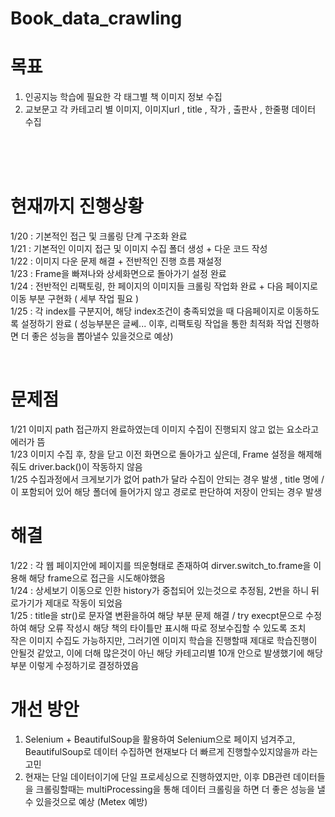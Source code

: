 # Book_data_crawling

# 목표
1. 인공지능 학습에 필요한 각 태그별 책 이미지 정보 수집 <br> 
2. 교보문고 각 카테고리 별 이미지, 이미지url , title , 작가 , 출판사 , 한줄평 데이터 수집 <br> 
<br>
<br>
<br>

# 현재까지 진행상황 

1/20 : 기본적인 접근 및 크롤링 단계 구조화 완료 
<br>
1/21 : 기본적인 이미지 접근 및 이미지 수집 폴더 생성 + 다운 코드 작성 
<br> 
1/22 : 이미지 다운 문제 해결 + 전반적인 진행 흐름 재설정 
<br> 
1/23 : Frame을 빠져나와 상세화면으로 돌아가기 설정 완료 
<br>
1/24 : 전반적인 리팩토링, 한 페이지의 이미지들 크롤링 작업화 완료 + 다음 페이지로 이동 부분 구현화 ( 세부 작업 필요 ) 
<br>
1/25 : 각 index를 구분지어, 해당 index조건이 충족되었을 때 다음페이지로 이동하도록 설정하기 완료 ( 성능부분은 글쎄... 이후, 리팩토링 작업을 통한 최적화 작업 진행하면 더 좋은 성능을 뽑아낼수 있을것으로 예상) 

<br>

# 문제점 
1/21 이미지 path 접근까지 완료하였는데 이미지 수집이 진행되지 않고 없는 요소라고 에러가 뜸 
<br> 
1/23 이미지 수집 후, 창을 닫고 이전 화면으로 돌아가고 싶은데, Frame 설정을 해제해 줘도 driver.back()이 작동하지 않음  <br>
1/25 수집과정에서 크게보기가 없어 path가 달라 수집이 안되는 경우 발생 , title 명에 / 이 포함되어 있어 해당 폴더에 들어가지 않고 경로로 판단하여 저장이 안되는 경우 발생 
<br>
# 해결
1/22 : 각 웹 페이지안에 페이지를 띄운형태로 존재하여 dirver.switch_to.frame을 이용해 해당 frame으로 접근을 시도해야했음 
<br>
1/24 : 상세보기 이동으로 인한 history가 중첩되어 있는것으로 추정됨, 2번을 하니 뒤로가기가 제대로 작동이 되었음 
<br>
1/25 : title을 str()로 문자열 변환을하여 해당 부분 문제 해결 / try execpt문으로 수정하여 해당 오류 작성시 해당 책의 타이틀만 표시해 따로 정보수집할 수 있도록 조치 <br> 
작은 이미지 수집도 가능하지만, 그러기엔 이미지 학습을 진행할때 제대로 학습진행이 안될것 같았고, 이에 더해 많은것이 아닌 해당 카테고리별 10개 안으로 발생했기에 해당 부분 이렇게 수정하기로 결정하였음 <br> 

# 개선 방안 
1. Selenium + BeautifulSoup을 활용하여 Selenium으로 페이지 넘겨주고, BeautifulSoup로 데이터 수집하면 현재보다 더 빠르게 진행할수있지않을까 라는 고민 <br> 
2. 현재는 단일 데이터이기에 단일 프로세싱으로 진행하였지만, 이후 DB관련 데이터들을 크롤링할때는 multiProcessing을 통해 데이터 크롤링을 하면 더 좋은 성능을 낼 수 있을것으로 예상 (Metex 예방) 
